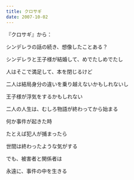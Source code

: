 ```yaml
---
title: クロサギ
date: 2007-10-02
---
```


『クロサギ』から：
 
シンデレラの話の続き、想像したことある？

シンデレラと王子様が結婚して、めでたしめでたし

人はそこで満足して、本を閉じるけど

二人は結局身分の違いを乗り越えないかもしれないし

王子様が浮気をするかもしれない

二人の人生は、むしろ物語が終わってから始まる

何か事件が起きた時

たとえば犯人が捕まったら

世間は終わったような気がする

でも、被害者と関係者は

永遠に、事件の中を生きる